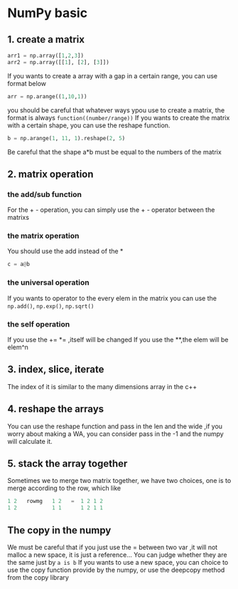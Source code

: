 # NumPy basic
## 1. create a matrix
```python
arr1 = np.array([1,2,3])
arr2 = np.array([[1], [2], [3]])
```
If you wants to create a array with a gap in a certain 
range, you can use format below
```python
arr = np.arange((1,10,1))
```
you should be careful that whatever ways ypou use to create
a matrix, the format is always `function((number/range))`
If you wants to create the matrix with a certain shape, you
can use the reshape function.
```python
b = np.arange(1, 11, 1).reshape(2, 5)
```
Be careful that the shape a*b must be equal to the
numbers of the matrix

## 2. matrix operation
### the add/sub function
For the + - operation, you can simply use the + - operator
between the matrixs

### the matrix operation
You should use the add instead of the *
```python
c = a@b
```

### the universal operation
If you wants to operator to the every elem in the matrix
you can use the `np.add()`, `np.exp()`, `np.sqrt()`

### the self operation
If you use the += *= ,itself will be changed
If you use the **,the elem will be elem^n
## 3. index, slice, iterate
The index of it is similar to the many dimensions array in
the c++

## 4. reshape the arrays
You can use the reshape function and pass in the len and the wide
,if you worry about making  a WA, you can consider pass in the 
-1 and the numpy will calculate it.

## 5. stack the array together
Sometimes we to merge two matrix together, we have two choices,
one is to merge according to the row, which like
```cpp
1 2   rowmg   1 2   =  1 2 1 2 
1 2           1 1      1 2 1 1  
```

## The copy in the numpy
We must be careful that if you just use the = between two var
,it will not malloc a new space, it is just a reference...
You can judge whether they are the same just by `a is b`
If you wants to use a new space, you can choice to use the copy 
function provide by the numpy, or use the deepcopy method from
the copy library
